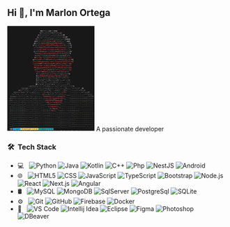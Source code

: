 
## Hi 👋, I'm Marlon Ortega
<img src="./profile.jpg" width="200">
A passionate developer

<h3> 🛠 &nbsp;Tech Stack</h3>

- 💻 &nbsp;
  ![Python](https://img.shields.io/badge/-Python-333333?style=flat&logo=python)
  ![Java](https://img.shields.io/badge/-Java-333333?style=flat&logo=Java&logoColor=007396)
  ![Kotlin](https://img.shields.io/badge/-Kotlin-333333?style=flat&logo=kotlin&logoColor=7F52FF)
  ![C++](https://img.shields.io/badge/-C++-333333?style=flat&logo=C%2B%2B&logoColor=00599C)
  ![Php](https://img.shields.io/badge/-php-333333?style=flat&logo=php&logoColor=777BB4)
  ![NestJS](https://img.shields.io/badge/-NestJS-333333?style=flat&logo=nestjs&logoColor=E0234E)
  ![Android](https://img.shields.io/badge/-Android-333333?style=flat&logo=android&logoColor=3DDC84)
- 🌐 &nbsp;
  ![HTML5](https://img.shields.io/badge/-HTML5-333333?style=flat&logo=HTML5)
  ![CSS](https://img.shields.io/badge/-CSS-333333?style=flat&logo=CSS3&logoColor=1572B6)
  ![JavaScript](https://img.shields.io/badge/-JavaScript-333333?style=flat&logo=javascript)
  ![TypeScript](https://img.shields.io/badge/-TypeScript-333333?style=flat&logo=TypeScript&logoColor=3178C6)
  ![Bootstrap](https://img.shields.io/badge/-Bootstrap-333333?style=flat&logo=bootstrap&logoColor=563D7C)
  ![Node.js](https://img.shields.io/badge/-Node.js-333333?style=flat&logo=node.js)
  ![React](https://img.shields.io/badge/-React-333333?style=flat&logo=react)
  ![Next.js](https://img.shields.io/badge/-Next.js-333333?style=flat&logo=nextdotjs&locoColor=#000000)
  ![Angular](https://img.shields.io/badge/-Angular-333333?style=flat&logo=angular&logoColor=DD1100)
- 🛢 &nbsp;
  ![MySQL](https://img.shields.io/badge/-MySQL-333333?style=flat&logo=mysql)
  ![MongoDB](https://img.shields.io/badge/-MongoDB-333333?style=flat&logo=mongodb)
  ![SqlServer](https://img.shields.io/badge/-SqlServer-333333?style=flat&logo=sqlServer)
  ![PostgreSql](https://img.shields.io/badge/-PostgreSql-333333?style=flat&logo=postgresql&logoColor=4169E1)
  ![SQLite](https://img.shields.io/badge/-SQLite-333333?style=flat&logo=sqlite&logoColor=003B57)  
- ⚙️ &nbsp;
  ![Git](https://img.shields.io/badge/-Git-333333?style=flat&logo=git)
  ![GitHub](https://img.shields.io/badge/-GitHub-333333?style=flat&logo=github)
  ![Firebase](https://img.shields.io/badge/-Firebase-333333?style=flat&logo=firebase&locoColor=FFDB1E)
  ![Docker](https://img.shields.io/badge/-Docker-333333?style=flat&logo=docker&locoColor=2496ED)
- 🔧 &nbsp;
  ![VS Code](https://img.shields.io/badge/-VS%20Code-333333?style=flat&logo=visual-studio-code&logoColor=007ACC)
  ![Intellij Idea](https://img.shields.io/badge/-intellij%20Idea-333333?style=flat&logo=intellijidea)
  ![Eclipse](https://img.shields.io/badge/-Eclipse-333333?style=flat&logo=eclipse-ide&logoColor=2C2255)
  ![Figma](https://img.shields.io/badge/-Figma-333333?style=flat&logo=figma&logoColor=F24E1E)
  ![Photoshop](https://img.shields.io/badge/-Photoshop-333333?style=flat&logo=phpstorm)
  ![DBeaver](https://img.shields.io/badge/-DBeaver-333333?style=flat&logo=dbeaver&locoColor=382923)

<br/>

